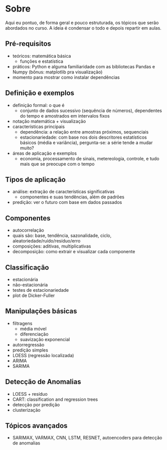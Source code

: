 # Sobre

Aqui eu pontuo, de forma geral e pouco estruturada, os tópicos que serão abordados no curso. A ideia é condensar o todo e depois repartir em aulas.

## Pré-requisitos

- teóricos: matemática básica
    - funções e estatística
- práticos: Python e alguma familiaridade com as bibliotecas Pandas e Numpy (bônus: matplotlib pra visualização)
- momento para mostrar como instalar dependências

## Definição e exemplos

- definição formal: o que é
    - conjunto de dados sucessivo (sequência de números), dependentes do tempo e amostrados em intervalos fixos
- notação matemática + visualização
- características principais
    - dependência: a relação entre amostras próximos, sequenciais
	- estacionariedade: com base nos dois descritores estatísticos básicos (média e variância), pergunta-se: a série tende a mudar muito?
- áreas de aplicação e exemplos
    - economia, processamento de sinais, metereologia, controle, e tudo mais que se preocupe com o tempo

## Tipos de aplicação

- análise: extração de características significativas
    - componentes e suas tendências, além de padrões 
- predição: ver o futuro com base em dados passados

## Componentes

- autocorrelação
- quais são: base, tendência, sazonalidade, ciclo, aleatoriedade/ruído/resíduo/erro
- composições: aditivas, multiplicativas
- decomposição: como extrair e visualizar cada componente

## Classificação

- estacionária
- não-estacionária
- testes de estacionariedade
- plot de Dicker-Fuller

## Manipulações básicas

- filtragens
    - média móvel
    - diferenciação
    - suavização exponencial
- autorregressão
- predição simples
- LOESS (regressão localizada)
- ARIMA
- SARIMA

## Detecção de Anomalias

- LOESS + resíduo
- CART: classification and regression trees
- detecção por predição
- clusterização

## Tópicos avançados

- SARIMAX, VARMAX, CNN, LSTM, RESNET, autoencoders para detecção de anomalias

